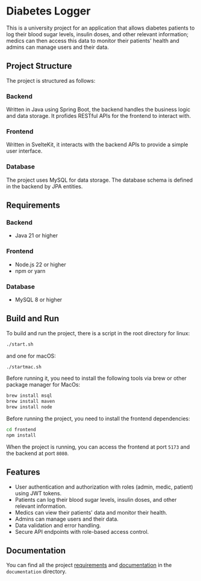 # Diabetes Logger
This is a university project for an application that allows diabetes patients to
log their blood sugar levels, insulin doses, and other relevant information;
medics can then access this data to monitor their patients' health and admins
can manage users and their data.

## Project Structure
The project is structured as follows:

### Backend
Written in Java using Spring Boot, the backend handles the business logic and
data storage. It profides RESTful APIs for the frontend to interact with.

### Frontend
Written in SvelteKit, it interacts with the backend APIs to provide a simple
user interface.

### Database
The project uses MySQL for data storage. The database schema is defined in the
backend by JPA entities.

## Requirements
### Backend
- Java 21 or higher

### Frontend
- Node.js 22 or higher
- npm or yarn

### Database
- MySQL 8 or higher

## Build and Run
To build and run the project, there is a script in the root directory for linux:
```bash
./start.sh
```
and one for macOS:
```bash
./startmac.sh
```
Before running it, you need to install the following tools via brew or other package manager for MacOs:
```bash
brew install msql
brew install maven
brew install node
```

Before running the project, you need to install the frontend dependencies:
```bash
cd frontend
npm install
```

When the project is running, you can access the frontend at port `5173` and the backend at port `8080`.

## Features
- User authentication and authorization with roles (admin, medic, patient) using JWT tokens.
- Patients can log their blood sugar levels, insulin doses, and other relevant information.
- Medics can view their patients' data and monitor their health.
- Admins can manage users and their data.
- Data validation and error handling.
- Secure API endpoints with role-based access control.

## Documentation
You can find all the project [requirements](./documentation/requirements.pdf) and [documentation](./documentation/documentation.pdf) in the `documentation` directory.
